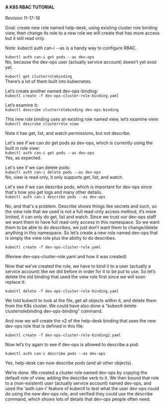 #### A K8S RBAC TUTORIAL
Revision 11-17-18 

Goal: create new role named help-desk, using existing cluster role binding view, then change its role to a new role we will create that has more access but it still read only.

Note: kubectl auth can-i <verb> <object> --as <object> is a handy way to configure RBAC.

`kubectl auth can-i get pods --as dev-ops`  
No, because the dev-ops user (actually service account) doesn’t yet exist yet.

`kubectl get clusterrolebinding`  
There’s a lot of them built into kubernetes.

Let’s create another named dev-ops-binding:   
`kubectl create -f dev-ops-cluster-role-binding.yaml`  

Let’s examine it:  
`kubectl describe clusterrolebinding dev-ops-binding`  

This new role binding uses an existing role named view, let’s examine view:  
`kubectl describe clusterrole view`  

Note it has get, list, and watch permissions, but not describe.

Let's see if we can do get pods as dev-ops, which is currently using the built in role view:  
`kubectl auth can-i get pods --as dev-ops`  
Yes, as expected. 

Let's see if we can delete pods:  
`kubectl auth can-i delete pods --as dev-ops`  
No, view is read only, it only supports get, list, and watch. 

Let's see if we can describe pods, which is important for dev-ops since that's how you get logs and many other details.  
`kubectl auth can-i describe pods --as dev-ops`  

No, and that's a problem. Describe shows things like secrets and such, so the view role that we used is not a full read-only access method, it’s more limited, it can only do get, list and watch. Since we trust our dev-ops staff we want them to have full read-only access in this namespace. So we want them to be able to do describes, we just don’t want them to change/delete anything in this namespace. So let’s create a new role named dev-ops that is simply the view role plus the ability to do describes.

`kubectl create -f dev-ops-cluster-role.yaml`  

(Review dev-ops-cluster-role.yaml and how it was created)

Now that we’ve created the role, we have to bind it to a user (actually a service account) like we did before in order for it to be put to use. So let’s delete the old binding that used the view role first since we will soon replace it:

`kubectl delete -f dev-ops-cluster-role-binding.yaml`  

We told kubectl to look at the file, get all objects within it, and delete them from the K8s cluster. We could have also done a "kubectl delete clusterrolebinding dev-ops-binding" command.

And now we will create the v2 of the help-desk binding that uses the new dev-ops role that is defined in this file:  

`kubectl create -f dev-ops-cluster-role-binding2.yaml`  

Now let’s try again to see if dev-ops is allowed to describe a pod:

`kubectl auth can-i describe pods --as dev-ops`  

Yes, help-desk can now describe pods (and all other objects).

We’re done. We created a cluster role named dev-ops by copying the default role of view,  adding the describe verb to it. We then bound that role to a (non-existent) user (actually service account) named dev-ops, and used the ‘auth can-i’ feature of kubectl to test what the user dev-ops could do using the new dev-ops role, and verified they could use the describe command, which shows lots of details that dev-ops people often need.  

